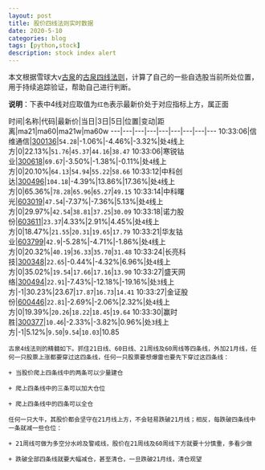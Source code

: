 ```yaml
---
layout: post
title: 股价四线法则实时数据
date: 2020-5-10
categories: blog
tags: [python,stock]
description: stock index alert
---
```



本文根据雪球大v[古泉](https://xueqiu.com/u/7148646888)的[古泉四线法则](https://xueqiu.com/7148646888/130498192)，计算了自己的一些自选股当前所处位置，用于持续追踪验证，帮助自己进行判断。

**说明**：下表中4线对应取值为`红色`表示最新价处于对应指标上方，属正面

时间|名称|代码|最新价|当日|3日|5日|位置|变动|距离|ma21|ma60|ma21w|ma60w
---|---|---|---|---|---|---|---|---
10:33:06|信维通信|[300136](https://xueqiu.com/S/SZ300136)|`54.28`|-1.06%|-4.46%|-3.32%|处`4`线上方|0|22.13%|`51.76`|`45.37`|`44.16`|`38.47`
10:33:06|寒锐钴业|[300618](https://xueqiu.com/S/SZ300618)|`69.67`|-3.50%|-1.38%|-0.11%|处`4`线上方|0|20.10%|`64.13`|`54.94`|`55.22`|`58.66`
10:33:12|中科创达|[300496](https://xueqiu.com/S/SZ300496)|`104.18`|-4.39%|13.86%|17.36%|处`4`线上方|0|65.36%|`78.28`|`65.96`|`65.27`|`49.15`
10:33:14|中科曙光|[603019](https://xueqiu.com/S/SH603019)|`47.54`|-7.37%|-7.36%|5.13%|处`4`线上方|0|29.97%|`42.54`|`38.81`|`37.25`|`30.09`
10:33:18|诺力股份|[603611](https://xueqiu.com/S/SH603611)|`23.37`|4.33%|2.91%|4.45%|处`4`线上方|0|18.47%|`21.55`|`20.31`|`19.65`|`17.79`
10:33:21|华友钴业|[603799](https://xueqiu.com/S/SH603799)|`42.9`|-5.28%|-4.71%|-1.86%|处`4`线上方|0|20.32%|`40.19`|`36.33`|`35.70`|`31.48`
10:33:24|长亮科技|[300348](https://xueqiu.com/S/SZ300348)|`22.65`|-0.44%|-4.32%|6.96%|处`4`线上方|0|35.02%|`19.54`|`17.66`|`17.16`|`13.90`
10:33:27|盛天网络|[300494](https://xueqiu.com/S/SZ300494)|`22.91`|-7.43%|-12.18%|-19.16%|处`3`线上方|-1|30.23%|23.67|`17.87`|`16.73`|`14.41`
10:33:27|金证股份|[600446](https://xueqiu.com/S/SH600446)|`22.81`|-2.69%|-2.06%|2.32%|处`4`线上方|0|19.39%|`20.26`|`18.22`|`18.45`|`19.64`
10:33:30|赢时胜|[300377](https://xueqiu.com/S/SZ300377)|`10.46`|-2.33%|-3.82%|0.96%|处`3`线上方|-1|5.12%|`9.50`|`9.54`|`10.03`|10.85

```
古泉4线法则的精髓如下。抓住21日线、60日线、21周线及60周线等四条线，外加21月线，任何一只股票上涨都要穿过这四条线，任何一只股票要想爆雷也要先下穿过这四条线：

+ 当股价爬上四条线中的两条可以少量建仓

+ 爬上四条线中的三条可以加大仓位

+ 爬上四条线中的四条可以全仓

任何一只大牛，其股价都会坚守在21月线上方，不会轻易跌破21月线；相反，每跌破四条线中一条就减一些仓位：

+ 21周线可做为多空分水岭及警戒线，股价在21周线及60周线下方就要十分慎重，多看少做

+ 跌破全部四条线就要大幅减仓，甚至清仓，一旦跌破21月线，清仓观望
```